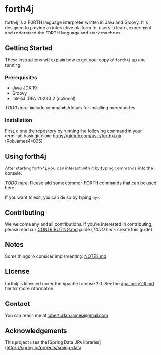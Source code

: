 # forth4j

forth4j is a FORTH language interpreter written in Java and Groovy. It is designed to provide an interactive platform
for users to learn, experiment and understand the FORTH language and stack machines.

## Getting Started

These instructions will explain how to get your copy of `forth4j` up and running.

### Prerequisites

- Java JDK 19
- Groovy
- IntelliJ IDEA 2023.3.2 (optional)

_TODO here_: include commands/details for installing prerequisites

### Installation

First, clone the repository by running the following command in your terminal:
bash git clone https://github.com/user/forth4j.git (RobJames44035)

[//]: # (Navigate into the `forth4j` directory and run the application.)

[//]: # (bash cd forth4j ./run.sh &#40;This is a TODO&#41;)

## Using forth4j

After starting forth4j, you can interact with it by typing commands into the console.

_TODO here_: Please add some common FORTH commands that can be used here

If you want to exit, you can do so by typing `bye`.

## Contributing

We welcome any and all contributions. If you're interested in contributing, please read
our [CONTRIBUTING.md](CONTRIBUTING.md) guide (_TODO here_: create this guide).

## Notes

Some things to consider implementing: [NOTES.md](NOTES.md)

## License

forth4j is licensed under the Apache License 2.0. See the [apache-v2.0.md](apache-v2.0.md) file for more information.

## Contact

You can reach me at robert.allan.james@gmail.com

## Acknowledgements

This project uses the [Spring Data JPA libraries](https://spring.io/projects/spring-data